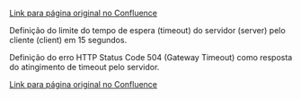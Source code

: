 [Link para página original no Confluence](https://openfinancebrasil.atlassian.net/wiki/spaces/OF/pages/17891413)

Definição do limite do tempo de espera (timeout) do servidor (server) pelo cliente (client) em 15 segundos.

Definição do erro HTTP Status Code 504 (Gateway Timeout) como resposta do atingimento de timeout pelo servidor.

[Link para página original no Confluence](https://openfinancebrasil.atlassian.net/wiki/spaces/OF/pages/17891413)